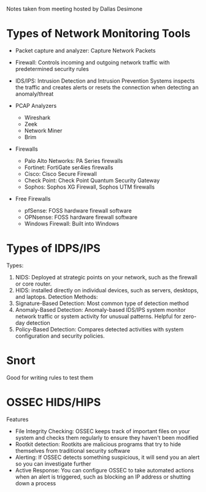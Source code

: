 Notes taken from meeting hosted by Dallas Desimone

# Types of Network Monitoring Tools
- Packet capture and analyzer: Capture Network Packets
- Firewall: Controls incoming and outgoing network traffic with predetermined security rules 
- IDS/IPS: Intrusion Detection and Intrusion Prevention Systems inspects the traffic and creates alerts or resets the connection when detecting an anomaly/threat 

- PCAP Analyzers
	- Wireshark
	- Zeek
	- Network Miner
	- Brim

- Firewalls
	- Palo Alto Networks: PA Series firewalls
	- Fortinet: FortiGate ser4ies firewalls
	- Cisco: Cisco Secure Firewall
	- Check Point: Check Point Quantum Security Gateway
	- Sophos: Sophos XG Firewall, Sophos UTM firewalls
- Free Firewalls
	- pfSense: FOSS hardware firewall software
	- OPNsense: FOSS hardware firewall software
	- Windows Firewall: Built into Windows 

# Types of IDPS/IPS

Types:
1. NIDS: Deployed at strategic points on your network, such as the firewall or core router.
2. HIDS: installed directly on individual devices, such as servers, desktops, and laptops.
Detection Methods:
1. Signature-Based Detection: Most common type of detection method
2. Anomaly-Based Detection: Anomaly-based IDS/IPS system monitor network traffic or system activity for unusual patterns. Helpful for zero-day detection
3. Policy-Based Detection: Compares detected activities with system configuration and security policies. 

# Snort
Good for writing rules to test them

# OSSEC HIDS/HIPS

Features
- File Integrity Checking: OSSEC keeps track of important files on your system and checks them regularly to ensure they haven't been modified
- Rootkit detection: Rootkits are malicious programs that try to hide themselves from traditional security software
- Alerting: If OSSEC detects something suspicious, it will send you an alert so you can investigate further
- Active Response: You can configure OSSEC to take automated actions when an alert is triggered, such as blocking an IP address or shutting down a process 
